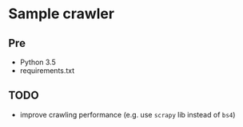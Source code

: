 # Sample crawler

## Pre

- Python 3.5
- requirements.txt

## TODO

- improve crawling performance (e.g. use `scrapy` lib instead of `bs4`)
